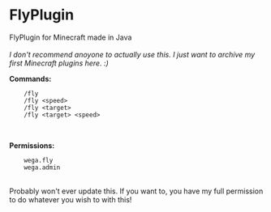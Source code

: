 # FlyPlugin
FlyPlugin for Minecraft made in Java
<br/>
<br/>
_I don't recommend anoyone to actually use this. I just want to archive my first Minecraft plugins here. :)_
<br/>

**Commands:**
```
    /fly
    /fly <speed>
    /fly <target>
    /fly <target> <speed>
```
<br/>

**Permissions:**
```
    wega.fly
    wega.admin
```

<br/>
Probably won't ever update this. If you want to, you have my full permission to do whatever you wish to with this!
